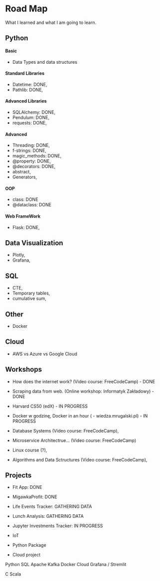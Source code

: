 # Road Map
What I learned and what I am going to learn. 

## Python

#### Basic
- Data Types and data structures

#### Standard Libraries
- Datetime: DONE,
- Pathlib: DONE,

#### Advanced Libraries
- SQLAlchemy: DONE,
- Pendulum: DONE,
- requests: DONE,

#### Advanced
- Threading: DONE,
- f-strings: DONE,
- magic_methods: DONE,
- @property: DONE,
- @decorators: DONE,
- abstract,
- Generators,

#### OOP
- class: DONE
- @dataclass: DONE

#### Web FrameWork
- Flask: DONE,

## Data Visualization
- Plotly,
- Grafana,

## SQL
- CTE,
- Temporary tables,
- cumulative sum,

## Other
- Docker

## Cloud
- AWS vs Azure vs Google Cloud

## Workshops
- How does the internet work? (Video course: FreeCodeCamp) - DONE
- Scraping data from web. (Online workshop: Informatyk Zakładowy) - DONE

- Harvard CS50 (edX) - IN PROGRESS
- Docker w godzinę, Docker in an hour ( - wiedza.mrugalski.pl) - IN PROGRESS


- Database Systems (Video course: FreeCodeCamp),
- Microservice Architectrue...  (Video course: FreeCodeCamp)
- Linux course (?),
- Algorithms and Data Sctructures (Video course: FreeCodeCamp),


## Projects
- Fit App: DONE
- MigawkaProfit: DONE

- Life Events Tracker: GATHERING DATA
- Lunch Analysis: GATHERING DATA

- Jupyter Investments Tracker: IN PROGRESS

- IoT
- Python Package
- Cloud project


Python
SQL
Apache Kafka
Docker
Cloud
Grafana / Stremlit

C
Scala